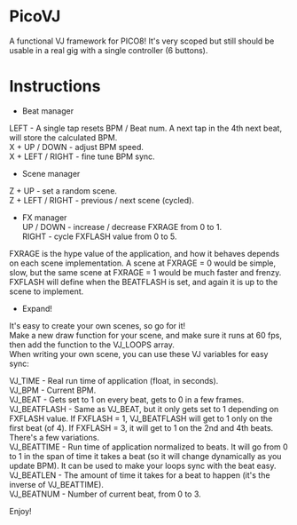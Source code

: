 # PicoVJ

A functional VJ framework for PICO8! It's very scoped but still should be usable in a real gig with a single controller (6 buttons).

# Instructions 

- Beat manager

LEFT - A single tap resets BPM / Beat num. A next tap in the 4th next beat, will store the calculated BPM.<br>
X + UP / DOWN - adjust BPM speed.<br>
X + LEFT / RIGHT -  fine tune BPM sync.<br>

- Scene manager

Z + UP - set a random scene.<br>
Z + LEFT / RIGHT - previous / next scene (cycled).<br>

- FX manager<br>
UP / DOWN - increase / decrease FXRAGE from 0 to 1.<br>
RIGHT - cycle FXFLASH value from 0 to 5.<br>

FXRAGE is the hype value of the application, and how it behaves depends on each scene implementation. A scene at FXRAGE = 0 would be simple, slow, but the same scene at FXRAGE = 1 would be much faster and frenzy.<br>
FXFLASH will define when the BEATFLASH is set, and again it is up to the scene  to implement.

- Expand!

It's easy to create your own scenes, so go for it!<br>
Make a new draw function for your scene, and make sure it runs at 60 fps, then add the function to the VJ_LOOPS array.<br>
When writing your own scene, you can use these VJ variables for easy sync:

VJ_TIME - Real run time of application (float, in seconds).<br>
VJ_BPM - Current BPM.<br>
VJ_BEAT - Gets set to 1 on every beat, gets to 0 in a few frames.<br>
VJ_BEATFLASH - Same as VJ_BEAT, but it only gets set to 1 depending on FXFLASH value. If FXFLASH = 1, VJ_BEATFLASH will get to 1 only on the first beat (of 4). If FXFLASH = 3, it will get to 1 on the 2nd and 4th beats. There's a few variations.<br>
VJ_BEATTIME - Run time of application normalized to beats. It will go from 0 to 1 in the span of time it takes a beat (so it will change dynamically as you update BPM). It can be used to make your loops sync with the beat easy.<br>
VJ_BEATLEN - The amount of time it takes for a beat to happen (it's the inverse of VJ_BEATTIME).<br>
VJ_BEATNUM - Number of current beat, from 0 to 3.<br>

Enjoy!
